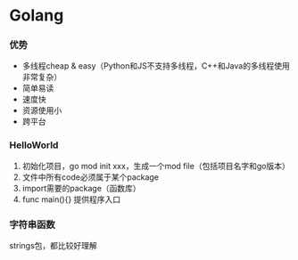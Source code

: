 # Golang



### 优势

- 多线程cheap & easy（Python和JS不支持多线程，C++和Java的多线程使用非常复杂）
- 简单易读
- 速度快
- 资源使用小
- 跨平台



### HelloWorld

1. 初始化项目，go mod init xxx，生成一个mod file（包括项目名字和go版本）
2. 文件中所有code必须属于某个package
3. import需要的package（函数库）
4. func main(){} 提供程序入口































### 字符串函数

strings包，都比较好理解

